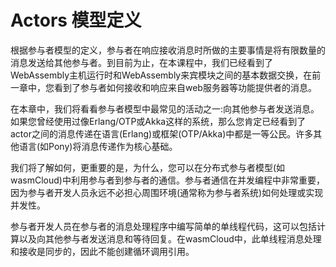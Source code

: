 # Actors 模型定义

根据参与者模型的定义，参与者在响应接收消息时所做的主要事情是将有限数量的消息发送给其他参与者。到目前为止，在本课程中，我们已经看到了WebAssembly主机运行时和WebAssembly来宾模块之间的基本数据交换，在前一章中，您看到了参与者如何接收和响应来自web服务器等功能提供者的消息。

在本章中，我们将看看参与者模型中最常见的活动之一:向其他参与者发送消息。如果您曾经使用过像Erlang/OTP或Akka这样的系统，那么您肯定已经看到了actor之间的消息传递在语言(Erlang)或框架(OTP/Akka)中都是一等公民。许多其他语言(如Pony)将消息传递作为核心基础。

我们将了解如何，更重要的是，为什么，您可以在分布式参与者模型(如wasmCloud)中利用参与者到参与者的通信。参与者通信在并发编程中非常重要，因为参与者开发人员永远不必担心周围环境(通常称为参与者系统)如何处理或实现并发性。

参与者开发人员在参与者的消息处理程序中编写简单的单线程代码，这可以包括计算以及向其他参与者发送消息和等待回复。在wasmCloud中，此单线程消息处理和接收是同步的，因此不能创建循环调用引用。

